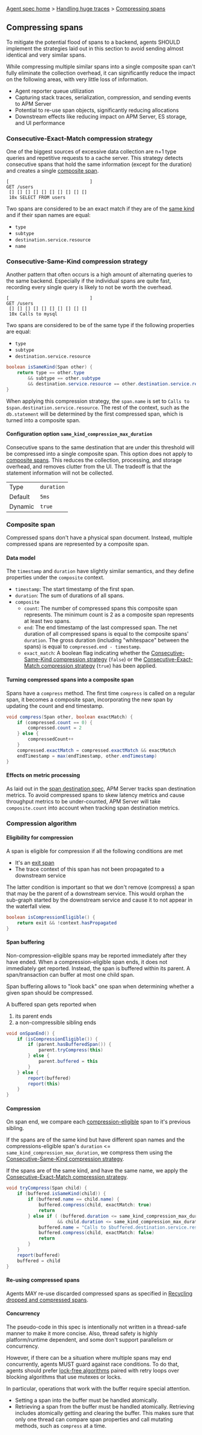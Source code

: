 [Agent spec home](README.md) > [Handling huge traces](tracing-spans-handling-huge-traces.md) > [Compressing spans](tracing-spans-compress.md)

## Compressing spans

To mitigate the potential flood of spans to a backend,
agents SHOULD implement the strategies laid out in this section to avoid sending almost identical and very similar spans.

While compressing multiple similar spans into a single composite span can't fully eliminate the collection overhead,
it can significantly reduce the impact on the following areas,
with very little loss of information.
- Agent reporter queue utilization
- Capturing stack traces, serialization, compression, and sending events to APM Server
- Potential to re-use span objects, significantly reducing allocations
- Downstream effects like reducing impact on APM Server, ES storage, and UI performance


### Consecutive-Exact-Match compression strategy

One of the biggest sources of excessive data collection are n+1 type queries and repetitive requests to a cache server.
This strategy detects consecutive spans that hold the same information (except for the duration)
and creates a single [composite span](#composite-span).

```
[                              ]
GET /users
 [] [] [] [] [] [] [] [] [] []
 10x SELECT FROM users
```

Two spans are considered to be an exact match if they are of the [same kind](#consecutive-same-kind-compression-strategy) and if their span names are equal:
- `type`
- `subtype`
- `destination.service.resource`
- `name`

### Consecutive-Same-Kind compression strategy

Another pattern that often occurs is a high amount of alternating queries to the same backend.
Especially if the individual spans are quite fast, recording every single query is likely to not be worth the overhead.

```
[                              ]
GET /users
 [] [] [] [] [] [] [] [] [] []
 10x Calls to mysql
```

Two spans are considered to be of the same type if the following properties are equal:
- `type`
- `subtype`
- `destination.service.resource`

```java
boolean isSameKind(Span other) {
    return type == other.type
        && subtype == other.subtype
        && destination.service.resource == other.destination.service.resource
}
```

When applying this compression strategy, the `span.name` is set to `Calls to $span.destination.service.resource`.
The rest of the context, such as the `db.statement` will be determined by the first compressed span, which is turned into a composite span.


#### Configuration option `same_kind_compression_max_duration`

Consecutive spans to the same destination that are under this threshold will be compressed into a single composite span.
This option does not apply to [composite spans](#composite-span).
This reduces the collection, processing, and storage overhead, and removes clutter from the UI.
The tradeoff is that the statement information will not be collected. 

|                |          |
|----------------|----------|
| Type           | `duration`|
| Default        | `5ms`    |
| Dynamic        | `true`   |

### Composite span

Compressed spans don't have a physical span document.
Instead, multiple compressed spans are represented by a composite span.

#### Data model

The `timestamp` and `duration` have slightly similar semantics,
and they define properties under the `composite` context.

- `timestamp`: The start timestamp of the first span.
- `duration`: The sum of durations of all spans.
- `composite`
    - `count`: The number of compressed spans this composite span represents.
      The minimum count is 2 as a composite span represents at least two spans.
    - `end`: The end timestamp of the last compressed span.
      The net duration of all compressed spans is equal to the composite spans' `duration`.
      The gross duration (including "whitespace" between the spans) is equal to `compressed.end - timestamp`.
    - `exact_match`: A boolean flag indicating whether the
      [Consecutive-Same-Kind compression strategy](tracing-spans-compress.md#consecutive-same-kind-compression-strategy) (`false`) or the
      [Consecutive-Exact-Match compression strategy](tracing-spans-compress.md#consecutive-exact-match-compression-strategy) (`true`) has been applied.

#### Turning compressed spans into a composite span

Spans have a `compress` method.
The first time `compress` is called on a regular span, it becomes a composite span,
incorporating the new span by updating the count and end timestamp.

```java
void compress(Span other, boolean exactMatch) {
    if (compressed.count == 0) {
        compressed.count = 2
    } else {
        compressedCount++
    }
    compressed.exactMatch = compressed.exactMatch && exactMatch
    endTimestamp = max(endTimestamp, other.endTimestamp)
}
```

#### Effects on metric processing

As laid out in the [span destination spec](tracing-spans-destination.md#contextdestinationserviceresource),
APM Server tracks span destination metrics.
To avoid compressed spans to skew latency metrics and cause throughput metrics to be under-counted,
APM Server will take `composite.count` into account when tracking span destination metrics.

### Compression algorithm

#### Eligibility for compression

A span is eligible for compression if all the following conditions are met
- It's an [exit span](tracing-spans.md#exit-spans)
- The trace context of this span has not been propagated to a downstream service

The latter condition is important so that we don't remove (compress) a span that may be the parent of a downstream service.
This would orphan the sub-graph started by the downstream service and cause it to not appear in the waterfall view.

```java
boolean isCompressionEligible() {
    return exit && !context.hasPropagated
}
```

#### Span buffering

Non-compression-eligible spans may be reported immediately after they have ended.
When a compression-eligible span ends, it does not immediately get reported.
Instead, the span is buffered within its parent.
A span/transaction can buffer at most one child span.

Span buffering allows to "look back" one span when determining whether a given span should be compressed.

A buffered span gets reported when
1. its parent ends
2. a non-compressible sibling ends

```java
void onSpanEnd() {
    if (isCompressionEligible()) {
        if (parent.hasBufferedSpan()) {
            parent.tryCompress(this)
        } else {
            parent.buffered = this
        }
    } else { 
        report(buffered)
        report(this)
    }
}
```

#### Compression

On span end, we compare each [compression-eligible](tracing-spans-compress.md#eligibility-for-compression) span to it's previous sibling.

If the spans are of the same kind but have different span names and the compressions-eligible span's `duration` <= `same_kind_compression_max_duration`,
we compress them using the [Consecutive-Same-Kind compression strategy](tracing-spans-compress.md#consecutive-same-kind-compression-strategy).

If the spans are of the same kind, and have the same name,
we apply the [Consecutive-Exact-Match compression strategy](tracing-spans-compress.md#consecutive-exact-match-compression-strategy).

```java
void tryCompress(Span child) {
    if (buffered.isSameKind(child)) {
        if (buffered.name == child.name) {
            buffered.compress(child, exactMatch: true)
            return
        } else if ( (buffered.duration <= same_kind_compression_max_duration || buffered.composite.count > 1)
                   && child.duration <= same_kind_compression_max_duration) {
            buffered.name = "Calls to $buffered.destination.service.resource"
            buffered.compress(child, exactMatch: false)
            return
        }
    }
    report(buffered)
    buffered = child
}
```

#### Re-using compressed spans

Agents MAY re-use discarded compressed spans as specified in [Recycling dropped and compressed spans](tracing-spans-recycling.md).

#### Concurrency

The pseudo-code in this spec is intentionally not written in a thread-safe manner to make it more concise.
Also, thread safety is highly platform/runtime dependent, and some don't support parallelism or concurrency.

However, if there can be a situation where multiple spans may end concurrently, agents MUST guard against race conditions.
To do that, agents should prefer [lock-free algorithms](https://en.wikipedia.org/wiki/Non-blocking_algorithm)
paired with retry loops over blocking algorithms that use mutexes or locks.

In particular, operations that work with the buffer require special attention.
- Setting a span into the buffer must be handled atomically.
- Retrieving a span from the buffer must be handled atomically.
  Retrieving includes atomically getting and clearing the buffer.
  This makes sure that only one thread can compare span properties and call mutating methods, such as `compress` at a time.
